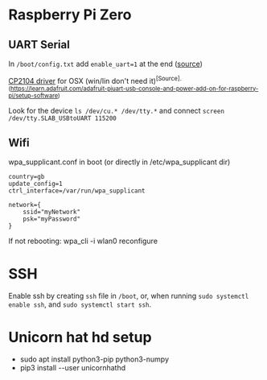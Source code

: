 
# Raspberry Pi Zero

## UART Serial
In `/boot/config.txt` add `enable_uart=1` at the end ([source](https://learn.adafruit.com/adafruit-piuart-usb-console-and-power-add-on-for-raspberry-pi))

[CP2104 driver](https://www.silabs.com/products/development-tools/software/usb-to-uart-bridge-vcp-drivers) for OSX (win/lin don't need it)<sup>[Source].(https://learn.adafruit.com/adafruit-piuart-usb-console-and-power-add-on-for-raspberry-pi/setup-software)</sup>

Look for the device `ls /dev/cu.* /dev/tty.*` and connect `screen /dev/tty.SLAB_USBtoUART 115200`

## Wifi

wpa_supplicant.conf in boot (or directly in /etc/wpa_supplicant dir)

    country=gb
    update_config=1
    ctrl_interface=/var/run/wpa_supplicant

    network={
        ssid="myNetwork"
        psk="myPassword"
    }

If not rebooting:
    wpa_cli -i wlan0 reconfigure


# SSH
Enable ssh by creating `ssh` file in `/boot`, or, when running `sudo systemctl enable ssh`, and `sudo systemctl start ssh`.

# Unicorn hat hd setup

* sudo apt install python3-pip python3-numpy
* pip3 install --user unicornhathd